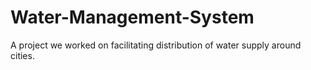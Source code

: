 # Water-Management-System
A project we worked on facilitating distribution of water supply around cities.
